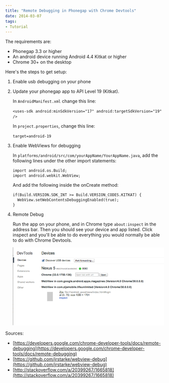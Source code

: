 ```yaml
---
title: "Remote Debugging in Phonegap with Chrome Devtools"
date: 2014-03-07
tags:
- Tutorial
---
```


The requirements are:

- Phonegap 3.3 or higher
- An android device running Android 4.4 Kitkat or higher
- Chrome 30+ on the desktop

Here's the steps to get setup:

1. Enable usb debugging on your phone
1. Update your phonegap app to API Level 19 (Kitkat).

    In `AndroidManifest.xml` change this line:

    `<uses-sdk android:minSdkVersion="17" android:targetSdkVersion="19" />`

    In `project.properties`, change this line:

    `target=android-19`

3. Enable WebViews for debugging

    In `platforms/android/src/com/yourAppName/YourAppName.java`, add the following lines under the other import statements:

    ```
    import android.os.Build;
    import android.webkit.WebView;
    ```

    And add the following inside the onCreate method:

    ```
    if(Build.VERSION.SDK_INT >= Build.VERSION_CODES.KITKAT) {
      WebView.setWebContentsDebuggingEnabled(true);
    }
    ```

4. Remote Debug

   Run the app on your phone, and in Chrome type `about:inspect` in the address bar. Then you should see your device and app listed. Click inspect and you'll be able to do everything you would normally be able to do with Chrome Devtools.

   <img src="./chrome-devtools.png" />

Sources:

- [https://developers.google.com/chrome-developer-tools/docs/remote-debugging](https://developers.google.com/chrome-developer-tools/docs/remote-debugging)
- [https://github.com/jrstarke/webview-debug](https://github.com/jrstarke/webview-debug)
- [http://stackoverflow.com/a/20399267/1665818](http://stackoverflow.com/a/20399267/1665818)

